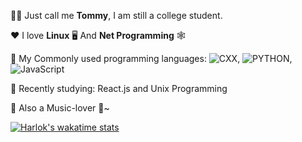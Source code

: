 👨‍🎓 Just call me **Tommy**, I am still a college student.  

♥️ I love **Linux** 🖥️ And **Net Programming** 🕸️  

🧭 My Commonly used programming languages:   ![CXX](https://img.shields.io/badge/C/C++-green?logo=cplusplus&labelColor=black), ![PYTHON](https://img.shields.io/badge/Python-blue?logo=python&labelColor=black), ![JavaScript](https://img.shields.io/badge/JavaScript-orange?logo=javascript&labelColor=black)

📖 Recently studying: React.js and Unix Programming  

🎵 Also a Music-lover 🤘~

[![Harlok's wakatime stats](https://github-readme-stats.vercel.app/api/wakatime?username=Azusaing&layout=compact)](https://github.com/anuraghazra/github-readme-stats)
